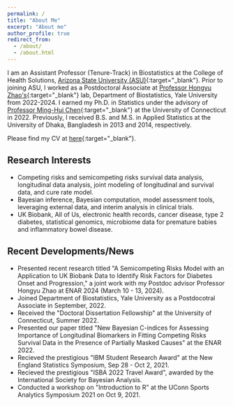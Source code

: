 ```yaml
---
permalink: /
title: "About Me"
excerpt: "About me"
author_profile: true
redirect_from: 
  - /about/
  - /about.html
---
```

I am an Assistant Professor (Tenure-Track) in Biostatistics at the College of Health Solutions, [Arizona State University (ASU)](https://search.asu.edu/profile/5201535){:target="_blank"}. Prior to joining ASU, I worked as a Postdoctoral Associate at [Professor Hongyu Zhao's](https://zhaocenter.org/index.html){:target="_blank"} lab, Department of Biostatistics, Yale University from 2022-2024. I earned my Ph.D. in Statistics under the advisory of [Professor Ming-Hui Chen](http://merlot.stat.uconn.edu/~mic02006/){:target="_blank"} at the University of Connecticut in 2022. Previously, I received B.S. and M.S. in Applied Statistics at the University of Dhaka, Bangladesh in 2013 and 2014, respectively.

Please find my CV at [here](https://www.dropbox.com/scl/fi/sy1u8rr8v88s0ng293otr/CV_Sheikh_MdTuhin.pdf?rlkey=zlmn2gvg8p777acfznzz37e62&st=xu7fvckw&dl=0){:target="_blank"}.

## Research Interests
- Competing risks and semicompeting risks survival data analysis, longitudinal data analysis, joint modeling of longitudinal and survival data, and cure rate model.
- Bayesian inference, Bayesian computation, model assessment tools, leveraging external data, and interim analysis in clinical trials.
- UK Biobank, All of Us, electronic health records, cancer disease, type 2 diabetes, statistical genomics, microbiome data for premature babies and inflammatory bowel disease.

## Recent Developments/News
* Presented recent research titled "A Semicompeting Risks Model with an Application to UK Biobank Data to Identify Risk Factors for Diabetes Onset and Progression," a joint work with my Postdoc advisor Professor Hongyu Zhao at ENAR 2024 (March 10 - 13, 2024).
* Joined Department of Biostatistics, Yale University as a Postdocotral Associate in September, 2022.
* Received the "Doctoral Dissertation Fellowship" at the University of Connecticut, Summer 2022.
* Presented our paper titled "New Bayesian C-indices for Assessing Importance of Longitudinal Biomarkers in Fitting Competing Risks Survival Data in the Presence of Partially Masked Causes" at the ENAR 2022.
* Recieved the prestigious "IBM Student Research Award" at the New England Statistics Symposium, Sep 28 - Oct 2, 2021.
* Recieved the prestigious "ISBA 2022 Travel Award", awarded by the International Society for Bayesian Analysis. 
* Conducted a workshop on "Introduction to R" at the UConn Sports Analytics Symposium 2021 on Oct 9, 2021.
